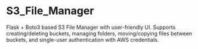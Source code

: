 # S3_File_Manager
Flask + Boto3 based S3 File Manager with user-friendly UI. Supports creating/deleting buckets, managing folders, moving/copying files between buckets, and single-user authentication with AWS credentials.
